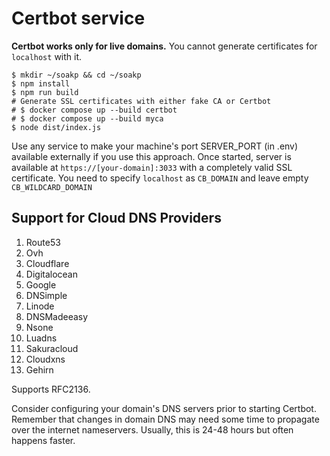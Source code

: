 # Certbot service

**Certbot works only for live domains.** You cannot generate certificates for `localhost` with it.

```
$ mkdir ~/soakp && cd ~/soakp
$ npm install
$ npm run build
# Generate SSL certificates with either fake CA or Certbot
# $ docker compose up --build certbot
# $ docker compose up --build myca
$ node dist/index.js
```

Use any service to make your machine's port SERVER_PORT (in .env) available externally if you use this approach.
Once started, server is available at `https://[your-domain]:3033` with a completely valid SSL certificate. You need to specify `localhost` as `CB_DOMAIN` and leave empty `CB_WILDCARD_DOMAIN`

## Support for Cloud DNS Providers

1. Route53
2. Ovh
3. Cloudflare
4. Digitalocean
5. Google
6. DNSimple
7. Linode
8. DNSMadeeasy
9. Nsone
10. Luadns
11. Sakuracloud
12. Cloudxns
13. Gehirn

Supports RFC2136.

Consider configuring your domain's DNS servers prior to starting Certbot.
Remember that changes in domain DNS may need some time to propagate over the internet nameservers.
Usually, this is 24-48 hours but often happens faster.
